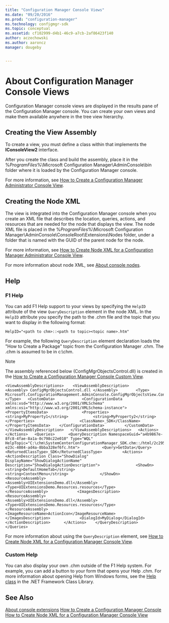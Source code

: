 ```yaml
---
title: "Configuration Manager Console Views"
ms.date: "09/20/2016"
ms.prod: "configuration-manager"
ms.technology: configmgr-sdk
ms.topic: conceptual
ms.assetid: cf102999-d4b1-46c9-a7cb-2af86423f140
author: aczechowski
ms.author: aaroncz
manager: dougeby


---
```

# About Configuration Manager Console Views
Configuration Manager console views are displayed in the results pane of the Configuration Manager console. You can create your own views and make them available anywhere in the tree view hierarchy.  

## Creating the View Assembly  
 To create a view, you must define a class within that implements the **IConsoleView2** interface.  

 After you create the class and build the assembly, place it in the %*ProgramFiles*%\Microsoft Configuration Manager\AdminConsole\bin folder where it is loaded by the Configuration Manager console.  

 For more information, see [How to Create a Configuration Manager Administrator Console View](../../../../develop/core/servers/console/how-to-create-a-configuration-manager-console-custom-view.md).  

## Creating the Node XML  
 The view is integrated into the Configuration Manager console when you create an XML file that describes the location, queries, actions, and resources that are needed for the node that displays the view. The node XML file is placed in the %*ProgramFiles*%\Microsoft Configuration Manager\AdminConsole\ConsoleRoot\Extensions\Nodes folder, under a folder that is named with the GUID of the parent node for the node.  

 For more information, see [How to Create Node XML for a Configuration Manager Administrator Console View](../../../../develop/core/servers/console/how-to-create-node-xml-for-a-configuration-manager-console-grid-view.md).  

 For more information about node XML, see [About console nodes](about-configuration-manager-console-nodes.md).  

## Help  

### F1 Help  
 You can add F1 Help support to your views by specifying the `HelpID` attribute of the view `QueryDescription` element in the node XML. In the `HelpID` attribute you specify the path to the .chm file and the topic that you want to display in the following format:  

 `HelpID="<path to chm>::<path to topic><topic name>.htm"`  

 For example, the following `QueryDescription` element declaration loads the "How to Create a Package" topic from the Configuration Manager .chm. The .chm is assumed to be in c:\chm.  

> [!NOTE]
>  The assembly referenced below (ConfigMgrObjectsControl.dll) is created in the [How to Create a Configuration Manager Console Custom View](../../../../develop/core/servers/console/how-to-create-a-configuration-manager-console-custom-view.md).  

```  
<ViewAssemblyDescriptions>    <ViewAssemblyDescription>         <Assembly> ConfigMgrObjectsControl.dll </Assembly>        <Type> Microsoft.ConfigurationManagement.AdminConsole.ConfigMgrObjectsView.ConfigMgrObjectsViewDescription </Type>   <CustomData>            <ConfigurationData xmlns:xsd="http://www.w3.org/2001/XMLSchema" xmlns:xsi="http://www.w3.org/2001/XMLSchema-instance">       <PropertyItemsData>               <Properties>                       <string>MyProperty1</string>           <string>MyProperty2</string>                   </Properties>                    <ClassName>_SDK</ClassName>               </PropertyItemsData>    </ConfigurationData>         </CustomData>      </ViewAssemblyDescription>   </ViewAssemblyDescriptions>   <Actions>  </Actions>   <Queries>      <QueryDescription NamespaceGuid="a4b9867e-8fc8-4fae-8a1a-0c798c22e010" Type="WQL" HelpTopic="C:\chm\SystemCenterConfigurationManager_SDK.chm::/html/2c295b3b-e23c-4084-ad4a-8bba328ef6fc.htm">          <Query>GetData</Query>          <ReturnedClassType>_SDK</ReturnedClassType>         <Actions>               <ActionDescription Class="ShowDialog" DisplayName="ShowDialogActionName" Description="ShowDialogActionDescription">                <ShowOn>                   <string>DefaultHomeTab</string>                   <string>ContextMenu</string>              </ShowOn>               <ResourceAssembly>                  <Assembly>UIExtensionsDemo.dll</Assembly>                      <Type>UIExtensionsDemo.Resources.resources</Type>              </ResourceAssembly>             <ImagesDescription>                <ResourceAssembly>                   <Assembly>UIExtensionsDemo.dll</Assembly>                  <Type>UIExtensionsDemo.Resources.resources</Type>    </ResourceAssembly>                  <ImageResourceName>ActionIcon</ImageResourceName>  </ImagesDescription>             <DialogId>MyDialog</DialogId>          </ActionDescription>      </Actions>    </QueryDescription>  </Queries>  
```  

 For more information about using the `QueryDescription` element, see [How to Create Node XML for a Configuration Manager Console View](../../../../develop/core/servers/console/how-to-create-node-xml-for-a-configuration-manager-console-grid-view.md).  

### Custom Help  
 You can also display your own .chm outside of the F1 Help system. For example, you can add a button to your form that opens your Help .chm. For more information about opening Help from Windows forms, see the [Help class](/dotnet/api/system.windows.forms.help) in the .NET Framework Class Library.  

## See Also  
[About console extensions](about-configuration-manager-console-extension.md)
 [How to Create a Configuration Manager Console](../../../../develop/core/servers/console/how-to-create-a-configuration-manager-console-custom-view.md)   
 [How to Create Node XML for a Configuration Manager Console View](../../../../develop/core/servers/console/how-to-create-node-xml-for-a-configuration-manager-console-grid-view.md)
